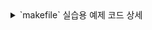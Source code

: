 <details><summary>`makefile` 실습용 예제 코드 상세</summary>
<div markdown="1">

```main.c
// main.c
#include <stdio.h>
#include <stdlib.h>
#include "sum.h"

int main(int argc, char *argv[]) {
    int c;
    c = sum(1, 2);
    printf("The sum of 1 and 2 is %d\n", c);
    exit(0);
}
```
```sum.c
// sum.c
int sum(int a, int b) {}
    int c;
    c = a + b;
    return c;
```
```c
// sum.h
#ifndef _SUM_H_
#define _SUM_H_

int sum(int a, int b);

#endif
```

# make
- 다른 파일과 **종속관계인 파일을 빌딩할 때, 그 절차를 자동화**시켜주는 명령어이다.
- 다양한 업무에 사용이 된다.
    - 보통 프로그램 개발에 쓰인다.
        - 필요할 때만 컴파일러를 돌린다.
        - 필요한 때를 결정하기 위해 **file access time**을 사용한다.

# Building S/W
- 프로그래머는 **build** 과정에 시간을 많이 들인다.
    - build: 소스 코드로부터 프로그램을 만들어나가는 것
- 해당 과정이 반복되면 그 작업을 자동화하고 싶어질 것이다. (아래는 발전 과정이다.)
    1. `Repeating` same tasks
    2. Using `↑` or `history`
    3. Having an `alias` or `shell script`
    4. Having a `Makefile`
## Real Build Process
- 대형 프로젝트인 경우에 다음 특징을 띤다.
    1. `gcc`는 우리가 원래 해오던 방식대로 preprocess, compile, link를 해주지 않는다.
    2. 소스파일이 여러 개라면 그만큼 여러 번의 타이핑을 해야할 것이다.
    3. 소스코드를 배포할 때 빌드하는 로직을 문서화 하고 싶지는 않을 것이다. -> 귀찮자너
    4. 그리고 수정할 때마다 다시 컴파일을 해줘야 하는데, 이것 또한 매우 귀찮은 일이다.
    - 스크립트의 경우 1~3번을 해결해줄 수 있다.

# Recompilation Management
- 불필요한 컴파일을 하지 않는 이론을 ***dependency dag***라고 한다. 
    - **D**irected, **A**cyclic **G**raph
- target *t*를 생성하고자 할 때, **소스**들과 그것들을 직접 또는 간접적으로 사용하는 **명령어**가 필요하다.

# make 명령어 사용해보기
- format
```shell
make -f <makefileName> target
```
```shell
makefile
```
- Default input file
    - *target*을 지정해주지 않으면, 파일에서 첫번째 것을 *target*으로 인식한다.
    pr2부터 예제 따라하기
- Target execution
    - source들 각각을 확인해보아야 한다.
        - `소스가 makefile에서의 target이라면, 재귀적으로 실행한다.`
        - `소스가 존재하지 않는다면, 에러가 난다.`

![image](https://github.com/redzzzi/UnixSystem24spring/assets/127263392/d4bebbdc-c98f-491d-971a-7a7b3ce9c094)

# Rules of `makefile`
```shell
target: dependencies
    command1
    command2
```
- ***target***: 보통 프로그램에 의해 생성된 파일의 이름이다.
- ***dependency***: target을 생성하기 위한 **입력**으로써 사용되는 파일이다.
    - *prerequisite*이라고도 한다. 
- ***system command(s)***: `make`를 수행할 수 있도록 해주는 동작을 의미한다.
    - *recipe*이라고도 한다.

# make **Variables(=macros)**
- makefile에서 값들의 특징은 **type**이 없이 없이, `모두 문자열이다.`
- 변수명은 매우 중요하며 아래 기호를 포함하지 못한다.
    - `:`, `#`, `=`, or `공백`
- 예시: 오브젝트 파일명을 특정할 수 있는 makefile 코드이다.
```c
CC = gcc
CFLAGS = -Wall -std=c11
foo.o: foo.c foo.h
    $(CC) $(CFLAGS) -o foo.o -c foo.c
```

- 변수를 가지고 파일명 목록들을 담을 수 있는 것도 자주 쓰인다.
- `clean`은 ***관습적***인 것이다.
    - 해당 코드부터 시작하기 위해서 이전에 생성된 파일을 지운다.

## Special variables
| Symbol | Description |
| :---: | :--- |
| `$@` | ***target***을 나타내는 **파일명**이다. |
| `$%` | 아카이브 파일의 멤버를 지정할 때 사용된다. |
| `$<` | 의존 파일 목록 중 첫 번째 것을 말한다. |
| `$^` | 제시된 모든 의존 파일들을 뜻한다. |
| `$?` | target 파일보다 최신인 의존 파일을 뜻한다. |

# Using **phony targets**
- *phony*: 가짜의
- command script를 표현하는 라벨 느낌이라고 생각하면 된다.
- 파일을 나타내지 않는 target을 ***phony target***이라고 한다.
- Example
    - `all`: makefile에서 기본적인 target이다.
    - `clean`: 원치 않는 일시적인 파일을 삭제한다.
```c
CFLAGS = -Wall -g
OBJS = sum.o main.o
all: main
%.o: %.c
    gcc -c -o $@ $(CFLAGS) $<
main: $(OBJS)
    gcc -o main $(OBJS)
clean:
    rm main $(OBJS)
```

# Practice1: automatic compile
- `main.c`, `sum.c`, `sum.h`의 소스코드를 가지고 자동으로 컴파일하도록 하는 makefile을 만든다.

<details><summary>코드 상세</summary>
<div markdown="1">

```main.c
// main.c
#include <stdio.h>
#include <stdlib.h>
#include "sum.h"

int main(int argc, char *argv[]) {
    int c;
    c = sum(1, 2);
    printf("The sum of 1 and 2 is %d\n", c);
    exit(0);
}
```
```sum.c
// sum.c
int sum(int a, int b) {}
    int c;
    c = a + b;
    return c;
```
```c
// sum.h
#ifndef _SUM_H_
#define _SUM_H_

int sum(int a, int b);

#endif
```

</div></details>

- 위 파일들을 컴파일하고 링크하기 위해서 원래 다음과 같은 `gcc` 명령어를 입력해주어야 한다.
```shell
gcc -c sum.c
gcc -c main.c

gcc -o main sum.o main.o
```
```shell
./main
```
- 하지만 매번 저걸 반복하기는 힘들다. 아래는 `makefile`로 컴파일하는 코드이다.
```shell
// makefile
main: main.o sum.o
    gcc -o main main.o sum.o
sum.o: sum.c
    gcc -c sum.c
main.o: main.c
    gcc -c main.c
```
```shell
vi makefile
make
./main
```

# Practice2: macro
- 위에서는 파일명을 하나씩 다 입력하여 코드를 짰다.
- 하지만 변수를 만들어 **매크로**로 사용이 가능하다.
```c
// makefile
OBJS = sum.o main.o
all: main
sum.o: sum.c
    gcc -c sum.c
main.o: main.c
    gcc -c main.c
main: $(OBJS)
    gcc -o main $(OBJS)
```

# Practice3: suffix rule
- special variable과 phony target을 이용하여 코드를 짤 수 있다.
- `.o` 파일 전체를 wildcard인 `%`를 포함하여 표현할 수 있다.
```c
CFLAGS = -Wall -g
OBJS = sum.o main.o
all: main
%.o: %.c
    gcc -c -o $@ $(CFLAGS) $<
main: $(OBJS)
    gcc -o main $(OBJS)
clear:
    rm main $(OBJS)
```

# Practice4
- 라이브러리 파일을 변수 매크로로 정의한다.
```c
CC = gcc
CFLAGS = -Wall -g -c
INCLUDE = -I.
LIBS = -L. -lm
OBJS = sum.o main.o
all: main
%.o: %.c
    $$(CC) $(INCLUDE) $(CFLAGS) $<
main: $(OBJS)
    $(CC) -o main $(OBJS) $(LIBS)
clean:
    rm -f main $(OBJS)
```
